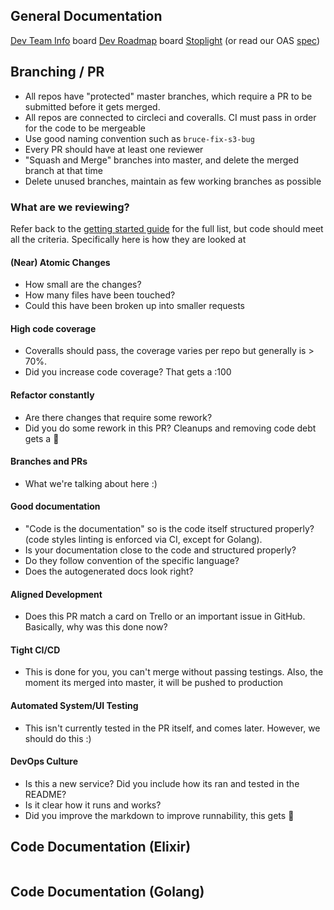 ## General Documentation

[Dev Team Info](https://trello.com/b/ShiJG8T8/dev-team-info) board
[Dev Roadmap](https://trello.com/b/2YvamUq6/dev-roadmap) board
[Stoplight](https://app.stoplight.io/) (or read our OAS [spec](https://github.com/SYNQfm/spec-documentation/tree/master/obaku-specification))

## Branching / PR

* All repos have "protected" master branches, which require a PR to be submitted before it gets merged.  
* All repos are connected to circleci and coveralls.  CI must pass in order for the code to be mergeable
* Use good naming convention such as `bruce-fix-s3-bug`
* Every PR should have at least one reviewer
* "Squash and Merge" branches into master, and delete the merged branch at that time
* Delete unused branches, maintain as few working branches as possible

### What are we reviewing?

Refer back to the [getting started guide](README.md) for the full list, but code should meet all the criteria.  Specifically here is how they are looked at

#### (Near) Atomic Changes
* How small are the changes?
* How many files have been touched?
* Could this have been broken up into smaller requests

#### High code coverage
* Coveralls should pass, the coverage varies per repo but generally is > 70%.  
* Did you increase code coverage?  That gets a :100

#### Refactor constantly
* Are there changes that require some rework?
* Did you do some rework in this PR?  Cleanups and removing code debt gets a :100:

#### Branches and PRs
* What we're talking about here :)

#### Good documentation
* "Code is the documentation" so is the code itself structured properly? (code styles linting is enforced via CI, except for Golang).
* Is your documentation close to the code and structured properly?
* Do they follow convention of the specific language?
* Does the autogenerated docs look right?

#### Aligned Development
* Does this PR match a card on Trello or an important issue in GitHub.  Basically, why was this done now?

#### Tight CI/CD
* This is done for you, you can't merge without passing testings.  Also, the moment its merged into master, it will be pushed to production

#### Automated System/UI Testing
* This isn't currently tested in the PR itself, and comes later.  However, we should do this :)

#### DevOps Culture
* Is this a new service? Did you include how its ran and tested in the README?
* Is it clear how it runs and works?
* Did you improve the markdown to improve runnability, this gets :100:


## Code Documentation (Elixir)

```elixir

```

## Code Documentation (Golang)

```golang
```